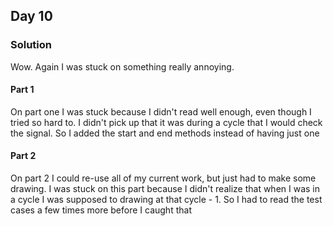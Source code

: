 ## Day 10

### Solution

Wow. Again I was stuck on something really annoying.

#### Part 1
On part one I was stuck because I didn't read well enough, even though I
tried so hard to. I didn't pick up that it was during a cycle that I would
check the signal. So I added the start and end methods instead of having just one

#### Part 2
On part 2 I could re-use all of my current work, but just had to make some
drawing. I was stuck on this part because I didn't realize that when I was in a cycle
I was supposed to drawing at that cycle - 1. So I had to read the test cases a few times
more before I caught that